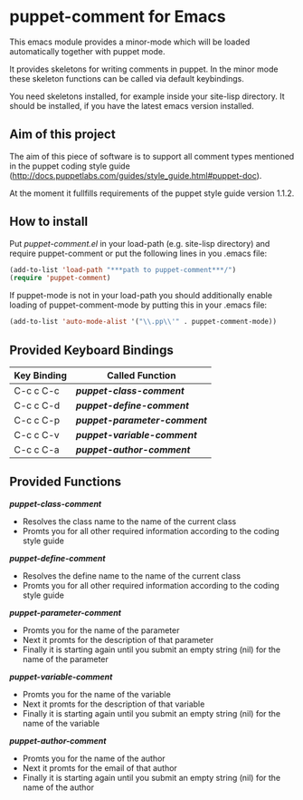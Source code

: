 puppet-comment for Emacs
========================
This emacs module provides a minor-mode which will be loaded automatically together with puppet mode.

It provides skeletons for writing comments in puppet. In the minor mode these
skeleton functions can be called via default keybindings.

You need skeletons installed, for example inside your site-lisp directory. It
should be installed, if you have the latest emacs version installed.

Aim of this project
-------------------
The aim of this piece of software is to support all comment types mentioned in
the puppet coding style guide
(http://docs.puppetlabs.com/guides/style_guide.html#puppet-doc).

At the moment it fullfills requirements of the puppet style guide version 1.1.2.

How to install
--------------

Put *puppet-comment.el* in your load-path (e.g. site-lisp directory) and require puppet-comment or put the following lines in you .emacs file:

```lisp
(add-to-list 'load-path "***path to puppet-comment***/")
(require 'puppet-comment)
```

If puppet-mode is not in your load-path you should additionally enable loading
of puppet-comment-mode by putting this in your .emacs file:
```lisp
(add-to-list 'auto-mode-alist '("\\.pp\\'" . puppet-comment-mode))
```

Provided Keyboard Bindings
--------------------------
| Key Binding | Called Function                |
| ----------- | ------------------------------ |
| C-c c C-c   | ***puppet-class-comment***     |  
| C-c c C-d   | ***puppet-define-comment***    |
| C-c c C-p   | ***puppet-parameter-comment*** |
| C-c c C-v   | ***puppet-variable-comment***  |
| C-c c C-a   | ***puppet-author-comment***    |

Provided Functions
------------------
***puppet-class-comment***
* Resolves the class name to the name of the current class
* Promts you for all other required information according to the coding style
  guide

***puppet-define-comment***
* Resolves the define name to the name of the current class
* Promts you for all other required information according to the coding style
  guide

***puppet-parameter-comment***
* Promts you for the name of the parameter
* Next it promts for the description of that parameter
* Finally it is starting again until you submit an empty string (nil) for the
  name of the parameter

***puppet-variable-comment***
* Promts you for the name of the variable
* Next it promts for the description of that variable
* Finally it is starting again until you submit an empty string (nil) for the
  name of the variable

***puppet-author-comment***
* Promts you for the name of the author
* Next it promts for the email of that author
* Finally it is starting again until you submit an empty string (nil) for the
  name of the author